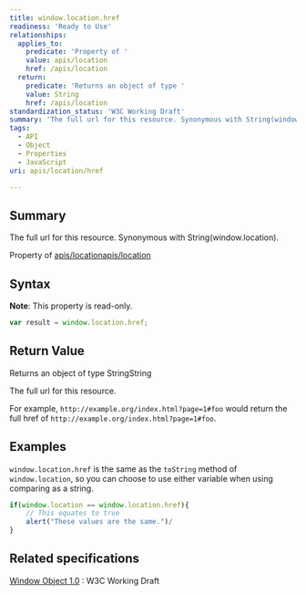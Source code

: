 ```yaml
---
title: window.location.href
readiness: 'Ready to Use'
relationships:
  applies_to:
    predicate: 'Property of '
    value: apis/location
    href: /apis/location
  return:
    predicate: 'Returns an object of type '
    value: String
    href: /apis/location
standardization_status: 'W3C Working Draft'
summary: 'The full url for this resource. Synonymous with String(window.location).'
tags:
  - API
  - Object
  - Properties
  - JavaScript
uri: apis/location/href

---
```

## <span>Summary</span>

The full url for this resource. Synonymous with String(window.location).

Property of [apis/location](/apis/location)[apis/location](/apis/location)

## <span>Syntax</span>

**Note**: This property is read-only.

``` js
var result = window.location.href;
```

## <span>Return Value</span>

Returns an object of type StringString

The full url for this resource.

For example, `http://example.org/index.html?page=1#foo` would return the full href of `http://example.org/index.html?page=1#foo`.

## <span>Examples</span>

`window.location.href` is the same as the `toString` method of `window.location`, so you can choose to use either variable when using comparing as a string.

``` js
if(window.location == window.location.href){
    // This equates to true
    alert("These values are the same.")/
}
```

## <span>Related specifications</span>

[Window Object 1.0](http://www.w3.org/TR/Window/)
:   W3C Working Draft
